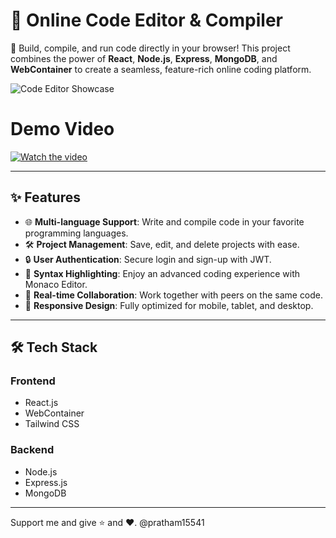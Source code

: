# 🌟 **Online Code Editor & Compiler**

🚀 Build, compile, and run code directly in your browser! This project combines the power of **React**, **Node.js**, **Express**, **MongoDB**, and **WebContainer** to create a seamless, feature-rich online coding platform.  

![Code Editor Showcase](https://i.ibb.co/ZLKryXv/Screenshot-1.png) 
# Demo Video
[![Watch the video](https://img.youtube.com/vi/PEw1Kv74EAw/default.jpg)](https://youtu.be/PEw1Kv74EAw)

---

## **✨ Features**

- 🌐 **Multi-language Support**: Write and compile code in your favorite programming languages.
- 🛠️ **Project Management**: Save, edit, and delete projects with ease.
- 🔒 **User Authentication**: Secure login and sign-up with JWT.
- 🎨 **Syntax Highlighting**: Enjoy an advanced coding experience with Monaco Editor.
- 📡 **Real-time Collaboration**: Work together with peers on the same code.
- 📱 **Responsive Design**: Fully optimized for mobile, tablet, and desktop.

---

## **🛠️ Tech Stack**

### **Frontend**
- React.js
- WebContainer
- Tailwind CSS

### **Backend**
- Node.js
- Express.js
- MongoDB

---

Support me and give ⭐ and ❤️. @pratham15541


